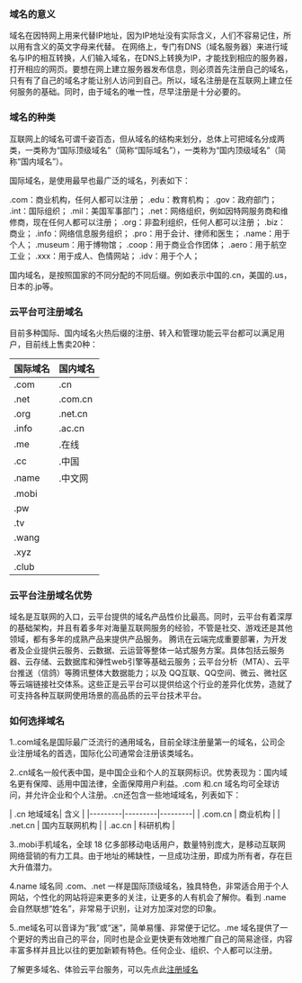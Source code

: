 ### 域名的意义
域名在因特网上用来代替IP地址，因为IP地址没有实际含义，人们不容易记住，所以用有含义的英文字母来代替。
在网络上，专门有DNS（域名服务器）来进行域名与IP的相互转换，人们输入域名，在DNS上转换为IP，才能找到相应的服务器，打开相应的网页。要想在网上建立服务器发布信息，则必须首先注册自己的域名，只有有了自己的域名才能让别人访问到自己。所以，域名注册是在互联网上建立任何服务的基础。同时，由于域名的唯一性，尽早注册是十分必要的。

### 域名的种类

互联网上的域名可谓千姿百态，但从域名的结构来划分，总体上可把域名分成两类，一类称为“国际顶级域名”（简称“国际域名”），一类称为“国内顶级域名”（简称“国内域名”）。

国际域名，是使用最早也最广泛的域名，列表如下：

.com：商业机构，任何人都可以注册；
.edu：教育机构；
.gov：政府部门；
.int：国际组织；
.mil：美国军事部门；
.net：网络组织，例如因特网服务商和维修商，现在任何人都可以注册；
.org：非盈利组织，任何人都可以注册；
.biz：商业；
.info：网络信息服务组织；
.pro：用于会计、律师和医生；
.name：用于个人；
.museum：用于博物馆；
.coop：用于商业合作团体；
.aero：用于航空工业；
.xxx：用于成人、色情网站；
.idv：用于个人；

国内域名，是按照国家的不同分配的不同后缀。例如表示中国的.cn，美国的.us，日本的.jp等。


### 云平台可注册域名

目前多种国际、国内域名火热后缀的注册、转入和管理功能云平台都可以满足用户，目前线上售卖20种：


| 国际域名 | 国内域名 | 
|---------|---------|
| .com | .cn | 
| .net | .com.cn | 
| .org | .net.cn | 
| .info | .ac.cn | 
| .me| .在线 | 
| .cc | .中国 | 
| .name | .中文网 | 
| .mobi | | 
| .pw |  | 
| .tv |  | 
| .wang |  | 
| .xyz|  | 
| .club|  | |

### 云平台注册域名优势

域名是互联网的入口，云平台提供的域名产品性价比最高。同时，云平台有着深厚的基础架构，并且有着多年对海量互联网服务的经验，不管是社交、游戏还是其他领域，都有多年的成熟产品来提供产品服务。
腾讯在云端完成重要部署，为开发者及企业提供云服务、云数据、云运营等整体一站式服务方案。具体包括云服务器、云存储、云数据库和弹性web引擎等基础云服务；云平台分析（MTA）、云平台推送（信鸽）等腾讯整体大数据能力；以及 QQ互联、QQ空间、微云、微社区等云端链接社交体系。这些正是云平台可以提供给这个行业的差异化优势，造就了可支持各种互联网使用场景的高品质的云平台技术平台。

### 如何选择域名
1..com域名是国际最广泛流行的通用域名，目前全球注册量第一的域名，公司企业注册域名的首选，国际化公司通常会注册该类域名。

2..cn域名一般代表中国，是中国企业和个人的互联网标识。优势表现为：国内域名更有保障、适用中国法律，全面保障用户利益。.com 和.cn 域名均可全球访问，并允许企业和个人注册。.cn还包含一些地域域名，列表如下：

| .cn 地域域名| 含义 | 
|---------|---------|---------|
| .com.cn | 商业机构 | 
| .net.cn | 国内互联网机构 | 
| .ac.cn | 科研机构 | 

3..mobi手机域名，全球 18 亿多部移动电话用户，数量特别庞大，是移动互联网网络营销的有力工具。由于地址的稀缺性，一旦成功注册，即成为所有者，存在巨大升值潜力。

4.name 域名同 .com、.net 一样是国际顶级域名，独具特色，非常适合用于个人网站，个性化的网站将迎来更多的关注，让更多的人有机会了解你。看到 .name 会自然联想“姓名”，非常易于识别，让对方加深对您的印象。

5..me域名可以音译为“我”或“迷”，简单易懂、非常便于记忆。.me 域名提供了一个更好的秀出自己的平台，同时也是企业更快更有效地推广自己的简易途径，内容丰富多样并且比以往的更加新颖有特色。任何企业、组织、个人都可以注册。

了解更多域名、体验云平台服务，可以先点此[注册域名](http://dnspod.tce.fsphere.c)